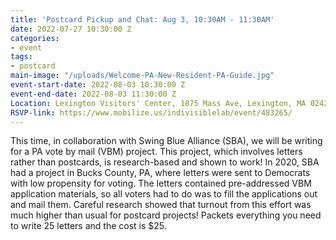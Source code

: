 ```yaml
---
title: 'Postcard Pickup and Chat: Aug 3, 10:30AM - 11:30AM'
date: 2022-07-27 10:30:00 Z
categories:
- event
tags:
- postcard
main-image: "/uploads/Welcome-PA-New-Resident-PA-Guide.jpg"
event-start-date: 2022-08-03 10:30:00 Z
event-end-date: 2022-08-03 11:30:00 Z
Location: Lexington Visitors' Center, 1875 Mass Ave, Lexington, MA 02420
RSVP-link: https://www.mobilize.us/indivisiblelab/event/483265/
---
```


This time, in collaboration with Swing Blue Alliance (SBA), we will be writing for a PA vote by mail (VBM) project. This project, which involves letters rather than postcards, is research-based and shown to work! In 2020, SBA had a project in Bucks County, PA, where letters were sent to Democrats with low propensity for voting. The letters contained pre-addressed VBM application materials, so all voters had to do was to fill the applications out and mail them. Careful research showed that turnout from this effort was much higher than usual for postcard projects! Packets everything you need to write 25 letters and the cost is $25.